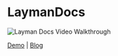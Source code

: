 # LaymanDocs

![Layman Docs Video Walkthrough](https://user-images.githubusercontent.com/51010236/87561068-26fb2080-c68a-11ea-92a5-b71833d18d3a.gif)

[Demo](https://www.loom.com/share/066a103ac9954eac846791c44187bc9f) | [Blog](https://dev.to/greedybrain/rails-js-project-layman-docs-4bm1)

